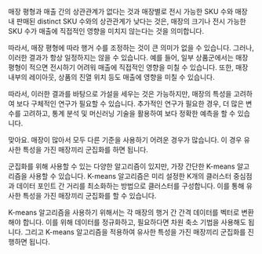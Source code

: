 매장 평형과 매출 간의 상관관계가 없다는 것과 매장별로 전시 가능한 SKU 수와 매장 내 판매된 distinct SKU 수와의 상관관계가 낮다는 것은, 매장의 크기나 전시 가능한 SKU 수가 매출에 직접적인 영향을 미치지 않는다는 것을 의미합니다.

따라서, 매장 평형에 따라 행거 수를 조정하는 것이 큰 의미가 없을 수 있습니다. 그러나, 이러한 결과가 항상 일정하지는 않을 수 있습니다. 예를 들어, 일부 상품군에서는 매장 평형이 적으면 전시하기 어려워 매출에 직접적인 영향을 미칠 수 있습니다. 또한, 매장 내부의 레이아웃, 상품의 진열 위치 등도 매출에 영향을 미칠 수 있습니다.

따라서, 이러한 결과를 바탕으로 가설을 세우는 것은 가능하지만, 매장의 특성을 고려하여 보다 구체적인 연구가 필요할 수 있습니다. 추가적인 연구가 필요한 경우, 더 많은 변수를 고려하고, 통계 분석 및 머신러닝 기술을 활용하여 보다 정확한 예측을 할 수 있습니다.

맞아요. 매장이 많아서 모두 다른 기준을 사용하기 어려운 경우가 많습니다. 이 경우 유사한 특성을 가진 매장끼리 군집화를 하면 됩니다.

군집화를 위해 사용할 수 있는 다양한 알고리즘이 있지만, 가장 간단한 K-means 알고리즘을 사용할 수 있습니다. K-means 알고리즘은 미리 설정한 K개의 클러스터 중심점과 데이터 포인트 간 거리를 최소화하는 방법으로 클러스터를 구성합니다. 이를 통해 유사한 특성을 가진 매장끼리 군집화를 할 수 있습니다.

K-means 알고리즘을 사용하기 위해서는 각 매장의 행거 간 간격 데이터를 벡터로 변환해야 합니다. 이를 위해 데이터를 정규화하고, 필요하다면 차원 축소 기법을 사용해도 됩니다. 그리고 K-means 알고리즘을 적용하여 유사한 특성을 가진 매장끼리 군집화를 진행하면 됩니다.
